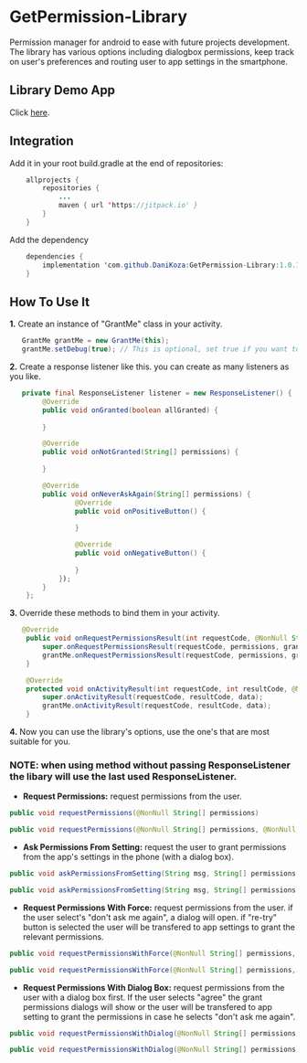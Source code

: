 # GetPermission-Library
Permission manager for android to ease with future projects development. The library has various options including dialogbox permissions, keep track on user's preferences and routing user to app settings in the smartphone.

## Library Demo App
Click [here](https://github.com/DaniKoza/GetPermissionDemo).

## Integration
Add it in your root build.gradle at the end of repositories:
```Java
	allprojects {
		repositories {
			...
			maven { url 'https://jitpack.io' }
		}
	}
```
Add the dependency

```Java
	dependencies {
	    implementation 'com.github.DaniKoza:GetPermission-Library:1.0.1'
	}
```

## How To Use It
**1.** Create an instance of "GrantMe" class in your activity.
```Java
   GrantMe grantMe = new GrantMe(this);
   grantMe.setDebug(true); // This is optional, set true if you want to see the logs.
```

**2.** Create a response listener like this. you can create as many listeners as you like.
```Java
   private final ResponseListener listener = new ResponseListener() {
        @Override
        public void onGranted(boolean allGranted) {
            
        }

        @Override
        public void onNotGranted(String[] permissions) {
   
        }

        @Override
        public void onNeverAskAgain(String[] permissions) {   
                @Override
                public void onPositiveButton() {
                
                }

                @Override
                public void onNegativeButton() {
                
                }
            });
        }
    };
```

**3.** Override these methods to bind them in your activity.
```Java
   @Override
    public void onRequestPermissionsResult(int requestCode, @NonNull String[] permissions, @NonNull int[] grantResults) {
        super.onRequestPermissionsResult(requestCode, permissions, grantResults);
        grantMe.onRequestPermissionsResult(requestCode, permissions, grantResults);
    }

    @Override
    protected void onActivityResult(int requestCode, int resultCode, @Nullable Intent data) {
        super.onActivityResult(requestCode, resultCode, data);
        grantMe.onActivityResult(requestCode, resultCode, data);
    }
```

**4.** Now you can use the library's options, use the one's that are most suitable for you.
### NOTE: when using method without passing ResponseListener the libary will use the last used ResponseListener. 
* **Request Permissions:** request permissions from the user.
```Java
public void requestPermissions(@NonNull String[] permissions) 
```

```Java
public void requestPermissions(@NonNull String[] permissions, @NonNull ResponseListener resListener) 	
```

* **Ask Permissions From Setting:** request the user to grant permissions from the app's settings in the phone (with a dialog box). 
```Java
public void askPermissionsFromSetting(String msg, String[] permissions, DialogListener dialogListener)	
```
```Java
public void askPermissionsFromSetting(String msg, String[] permissions, @NonNull ResponseListener resListener, DialogListener dialogListener) 
```

*  **Request Permissions With Force:** request permissions from the user. if the user select's "don't ask me again", a dialog will open. if "re-try" button is selected the user will be transfered to app settings to grant the relevant permissions.
```Java
public void requestPermissionsWithForce(@NonNull String[] permissions, @NonNull ResponseListener resListener, String msg, DialogListener dialogListener) 
```
```Java
public void requestPermissionsWithForce(@NonNull String[] permissions, String msg, DialogListener dialogListener) 
```

* **Request Permissions With Dialog Box:** request permissions from the user with a dialog box first. If the user selects "agree" the grant permissions dialogs will show or the user will be transfered to app setting to grant the permissions in case he selects "don't ask me again".
```Java
public void requestPermissionsWithDialog(@NonNull String[] permissions, @NonNull GrantListener grantListener, String title, String msg, DialogListener dialogListener) 	
```
```Java
public void requestPermissionsWithDialog(@NonNull String[] permissions, String title, String msg, DialogListener dialogListener) 	
```










